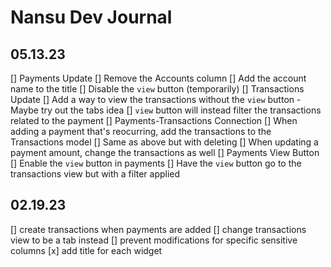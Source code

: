 # Nansu Dev Journal

## 05.13.23
[] Payments Update
    [] Remove the Accounts column
    [] Add the account name to the title
    [] Disable the `view` button (temporarily)
[] Transactions Update
    [] Add a way to view the transactions without the `view` button
        - Maybe try out the tabs idea
    [] `view` button will instead filter the transactions related to the payment
[] Payments-Transactions Connection
    [] When adding a payment that's reocurring, add the transactions to the Transactions model
    [] Same as above but with deleting
    [] When updating a payment amount, change the transactions as well
[] Payments View Button
    [] Enable the `view` button in payments
    [] Have the `view` button go to the transactions view but with a filter applied

## 02.19.23
[] create transactions when payments are added
[] change transactions view to be a tab instead
[] prevent modifications for specific sensitive columns
[x] add title for each widget